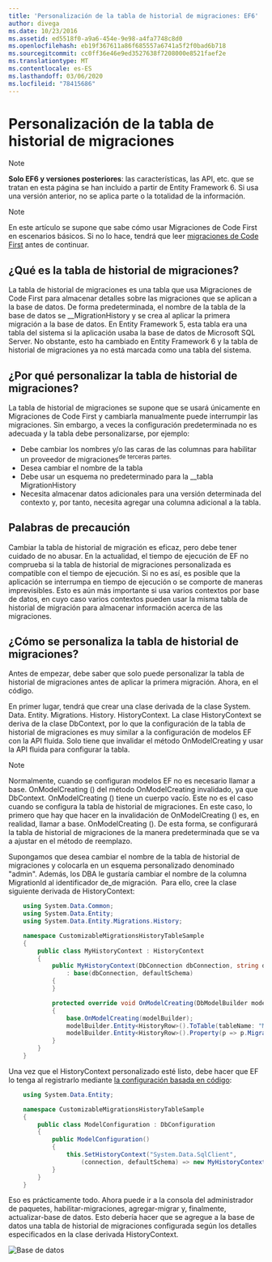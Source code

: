 ```yaml
---
title: 'Personalización de la tabla de historial de migraciones: EF6'
author: divega
ms.date: 10/23/2016
ms.assetid: ed5518f0-a9a6-454e-9e98-a4fa7748c8d0
ms.openlocfilehash: eb19f367611a86f685557a6741a5f2f0bad6b718
ms.sourcegitcommit: cc0ff36e46e9ed3527638f7208000e8521faef2e
ms.translationtype: MT
ms.contentlocale: es-ES
ms.lasthandoff: 03/06/2020
ms.locfileid: "78415686"
---
```

# <a name="customizing-the-migrations-history-table"></a>Personalización de la tabla de historial de migraciones
> [!NOTE]
> **Solo EF6 y versiones posteriores**: las características, las API, etc. que se tratan en esta página se han incluido a partir de Entity Framework 6. Si usa una versión anterior, no se aplica parte o la totalidad de la información.

> [!NOTE]
> En este artículo se supone que sabe cómo usar Migraciones de Code First en escenarios básicos. Si no lo hace, tendrá que leer [migraciones de Code First](~/ef6/modeling/code-first/migrations/index.md) antes de continuar.

## <a name="what-is-migrations-history-table"></a>¿Qué es la tabla de historial de migraciones?

La tabla de historial de migraciones es una tabla que usa Migraciones de Code First para almacenar detalles sobre las migraciones que se aplican a la base de datos. De forma predeterminada, el nombre de la tabla de la base de datos se \_\_MigrationHistory y se crea al aplicar la primera migración a la base de datos. En Entity Framework 5, esta tabla era una tabla del sistema si la aplicación usaba la base de datos de Microsoft SQL Server. No obstante, esto ha cambiado en Entity Framework 6 y la tabla de historial de migraciones ya no está marcada como una tabla del sistema.

## <a name="why-customize-migrations-history-table"></a>¿Por qué personalizar la tabla de historial de migraciones?

La tabla de historial de migraciones se supone que se usará únicamente en Migraciones de Code First y cambiarla manualmente puede interrumpir las migraciones. Sin embargo, a veces la configuración predeterminada no es adecuada y la tabla debe personalizarse, por ejemplo:

-   Debe cambiar los nombres y/o las caras de las columnas para habilitar un proveedor de migraciones<sup>de terceras partes.</sup>
-   Desea cambiar el nombre de la tabla
-   Debe usar un esquema no predeterminado para la \_\_tabla MigrationHistory
-   Necesita almacenar datos adicionales para una versión determinada del contexto y, por tanto, necesita agregar una columna adicional a la tabla.

## <a name="words-of-precaution"></a>Palabras de precaución

Cambiar la tabla de historial de migración es eficaz, pero debe tener cuidado de no abusar. En la actualidad, el tiempo de ejecución de EF no comprueba si la tabla de historial de migraciones personalizada es compatible con el tiempo de ejecución. Si no es así, es posible que la aplicación se interrumpa en tiempo de ejecución o se comporte de maneras imprevisibles. Esto es aún más importante si usa varios contextos por base de datos, en cuyo caso varios contextos pueden usar la misma tabla de historial de migración para almacenar información acerca de las migraciones.

## <a name="how-to-customize-migrations-history-table"></a>¿Cómo se personaliza la tabla de historial de migraciones?

Antes de empezar, debe saber que solo puede personalizar la tabla de historial de migraciones antes de aplicar la primera migración. Ahora, en el código.

En primer lugar, tendrá que crear una clase derivada de la clase System. Data. Entity. Migrations. History. HistoryContext. La clase HistoryContext se deriva de la clase DbContext, por lo que la configuración de la tabla de historial de migraciones es muy similar a la configuración de modelos EF con la API fluida. Solo tiene que invalidar el método OnModelCreating y usar la API fluida para configurar la tabla.

>[!NOTE]
> Normalmente, cuando se configuran modelos EF no es necesario llamar a base. OnModelCreating () del método OnModelCreating invalidado, ya que DbContext. OnModelCreating () tiene un cuerpo vacío. Este no es el caso cuando se configura la tabla de historial de migraciones. En este caso, lo primero que hay que hacer en la invalidación de OnModelCreating () es, en realidad, llamar a base. OnModelCreating (). De esta forma, se configurará la tabla de historial de migraciones de la manera predeterminada que se va a ajustar en el método de reemplazo.

Supongamos que desea cambiar el nombre de la tabla de historial de migraciones y colocarla en un esquema personalizado denominado "admin". Además, los DBA le gustaría cambiar el nombre de la columna MigrationId al identificador de\_de migración.  Para ello, cree la clase siguiente derivada de HistoryContext:

``` csharp
    using System.Data.Common;
    using System.Data.Entity;
    using System.Data.Entity.Migrations.History;

    namespace CustomizableMigrationsHistoryTableSample
    {
        public class MyHistoryContext : HistoryContext
        {
            public MyHistoryContext(DbConnection dbConnection, string defaultSchema)
                : base(dbConnection, defaultSchema)
            {
            }

            protected override void OnModelCreating(DbModelBuilder modelBuilder)
            {
                base.OnModelCreating(modelBuilder);
                modelBuilder.Entity<HistoryRow>().ToTable(tableName: "MigrationHistory", schemaName: "admin");
                modelBuilder.Entity<HistoryRow>().Property(p => p.MigrationId).HasColumnName("Migration_ID");
            }
        }
    }
```

Una vez que el HistoryContext personalizado esté listo, debe hacer que EF lo tenga al registrarlo mediante [la configuración basada en código](https://msdn.com/data/jj680699):

``` csharp
    using System.Data.Entity;

    namespace CustomizableMigrationsHistoryTableSample
    {
        public class ModelConfiguration : DbConfiguration
        {
            public ModelConfiguration()
            {
                this.SetHistoryContext("System.Data.SqlClient",
                    (connection, defaultSchema) => new MyHistoryContext(connection, defaultSchema));
            }
        }
    }
```

Eso es prácticamente todo. Ahora puede ir a la consola del administrador de paquetes, habilitar-migraciones, agregar-migrar y, finalmente, actualizar-base de datos. Esto debería hacer que se agregue a la base de datos una tabla de historial de migraciones configurada según los detalles especificados en la clase derivada HistoryContext.

![Base de datos](~/ef6/media/database.png)
